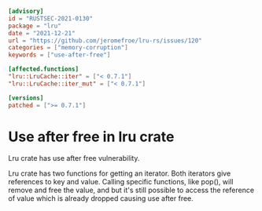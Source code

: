 ```toml
[advisory]
id = "RUSTSEC-2021-0130"
package = "lru"
date = "2021-12-21"
url = "https://github.com/jeromefroe/lru-rs/issues/120"
categories = ["memory-corruption"]
keywords = ["use-after-free"]

[affected.functions]
"lru::LruCache::iter" = ["< 0.7.1"]
"lru::LruCache::iter_mut" = ["< 0.7.1"]

[versions]
patched = [">= 0.7.1"]
```

# Use after free in lru crate

Lru crate has use after free vulnerability.

Lru crate has two functions for getting an iterator. Both iterators give
references to key and value. Calling specific functions, like pop(), will remove
and free the value, and but it's still possible to access the reference of value
which is already dropped causing use after free.
